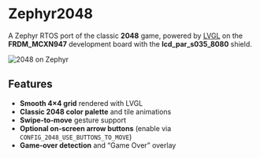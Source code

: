 # Zephyr2048

A Zephyr RTOS port of the classic **2048** game, powered by [LVGL](https://lvgl.io/) on the **FRDM_MCXN947** development board with the **lcd_par_s035_8080** shield.

![2048 on Zephyr](assets/screenshot.png)

## Features

- **Smooth 4×4 grid** rendered with LVGL  
- **Classic 2048 color palette** and tile animations  
- **Swipe‑to‑move** gesture support  
- **Optional on‑screen arrow buttons** (enable via `CONFIG_2048_USE_BUTTONS_TO_MOVE`)  
- **Game‑over detection** and “Game Over” overlay  